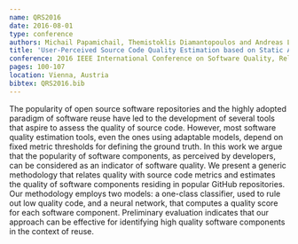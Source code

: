 ```yaml
---
name: QRS2016
date: 2016-08-01
type: conference
authors: Michail Papamichail, Themistoklis Diamantopoulos and Andreas L. Symeonidis
title: 'User-Perceived Source Code Quality Estimation based on Static Analysis Metrics'
conference: 2016 IEEE International Conference on Software Quality, Reliability and Security (QRS)
pages: 100-107
location: Vienna, Austria
bibtex: QRS2016.bib
---
```


The popularity of open source software repositories and the highly adopted paradigm of
software reuse have led to the development of several tools that aspire to assess the
quality of source code. However, most software quality estimation tools, even the ones
using adaptable models, depend on fixed metric thresholds for defining the ground truth.
In this work we argue that the popularity of software components, as perceived by
developers, can be considered as an indicator of software quality. We present a generic
methodology that relates quality with source code metrics and estimates the quality of
software components residing in popular GitHub repositories. Our methodology employs two
models: a one-class classifier, used to rule out low quality code, and a neural network,
that computes a quality score for each software component. Preliminary evaluation
indicates that our approach can be effective for identifying high quality software
components in the context of reuse.
